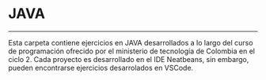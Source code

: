 # JAVA
***************
Esta carpeta contiene ejercicios en JAVA desarrollados a lo largo del curso de programación ofrecido por el ministerio de tecnología de Colombia en el ciclo 2. Cada proyecto es desarrollado en el IDE Neatbeans, sin embargo, pueden encontrarse ejercicios desarrolados en VSCode.
